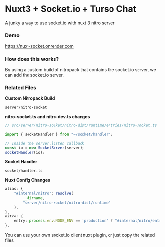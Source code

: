# Nuxt3 + Socket.io + Turso Chat

A junky a way to use socket.io with nuxt 3 nitro server

### Demo
https://nuxt-socket.onrender.com

### How does this works?
By using a custom build of nitropack that contains the socket.io server, we can add the socket.io server.
### Related Files

**Custom Nitropack Build**
```
server/nitro-socket
```
**nitro-socket.ts and nitro-dev.ts changes**
```ts
// src/server/nitro-socket/nitro-dist/runtime/entries/nitro-socket.ts

import { socketHandler } from "~/socket/handler";

// Inside the server.listen callback
const io = new SocketServer(server);
socketHandler(io);
```

**Socket Handler**
```
socket/handler.ts
```

**Nuxt Config Changes**
```ts
alias: {
    "#internal/nitro": resolve(
        __dirname,
        "server/nitro-socket/nitro-dist/runtime"
    ),
},
nitro: {
    entry: process.env.NODE_ENV == 'production' ? "#internal/nitro/entries/node-socket" : undefined,
},
```

You can use your own socket.io client nuxt plugin, or just copy the related files

